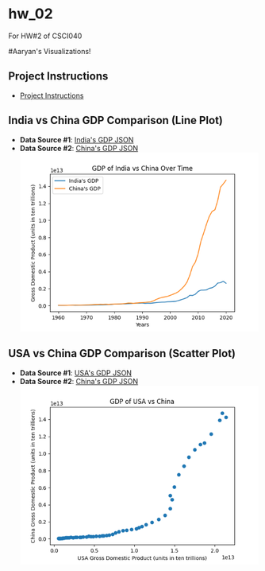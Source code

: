 # hw_02
For HW#2 of CSCI040

#Aaryan's Visualizations!


## Project Instructions
* [Project Instructions](https://github.com/mikeizbicki/cmc-csci040/tree/2021fall/hw_02)





## India vs China GDP Comparison (Line Plot)
* **Data Source #1**: [India's GDP JSON](https://api.worldbank.org/v2/countries/IND/indicators/NY.GDP.MKTP.CD?per_page=5000&format=json)
* **Data Source #2**: [China's GDP JSON](https://api.worldbank.org/v2/countries/CHN/indicators/NY.GDP.MKTP.CD?per_page=5000&format=json)
<img src="india_china_gdp_comparison.png" 
alt="india_china_gdp_comparison"/>




## USA vs China GDP Comparison (Scatter Plot)
* **Data Source #1**: [USA's GDP JSON](https://api.worldbank.org/v2/countries/USA/indicators/NY.GDP.MKTP.CD?per_page=5000&format=json)
* **Data Source #2**: [China's GDP JSON](https://api.worldbank.org/v2/countries/CHN/indicators/NY.GDP.MKTP.CD?per_page=5000&format=json)
<img src="usa_china_gdp_comparison.png" 
alt="usa_china_gdp_comparison"/>


